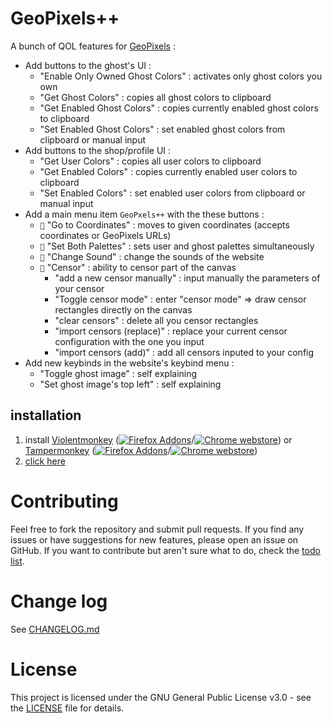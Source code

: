 # GeoPixels++
A bunch of QOL features for [GeoPixels](https://geopixels.net/) :
- Add buttons to the ghost's UI :
  - "Enable Only Owned Ghost Colors" : activates only ghost colors you own
  - "Get Ghost Colors" : copies all ghost colors to clipboard
  - "Get Enabled Ghost Colors" : copies currently enabled ghost colors to clipboard
  - "Set Enabled Ghost Colors" : set enabled ghost colors from clipboard or manual input
- Add buttons to the shop/profile UI :
  - "Get User Colors" : copies all user colors to clipboard
  - "Get Enabled Colors" : copies currently enabled user colors to clipboard
  - "Set Enabled Colors" : set enabled user colors from clipboard or manual input
- Add a main menu item `GeoPxels++` with the these buttons :
  - `🎯` "Go to Coordinates" : moves to given coordinates (accepts coordinates or GeoPixels URLs)
  - `🧪` "Set Both Palettes" : sets user and ghost palettes simultaneously
  - `🎵` "Change Sound" : change the sounds of the website
  - `🚫` "Censor" : ability to censor part of the canvas
    - "add a new censor manually" : input manually the parameters of your censor
    - "Toggle censor mode" : enter "censor mode" => draw censor rectangles directly on the canvas
    - "clear censors" : delete all you censor rectangles
    - "import censors (replace)" : replace your current censor configuration with the one you input
    - "import censors (add)" : add all censors inputed to your config
- Add new keybinds in the website's keybind menu : 
  - "Toggle ghost image" : self explaining
  - "Set ghost image's top left" : self explaining

## installation
1. install [Violentmonkey](https://violentmonkey.github.io/) ([![Firefox Addons](https://www.readmecodegen.com/api/social-icon?name=firefoxbrowser&size=16)](https://addons.mozilla.org/en-US/firefox/addon/violentmonkey/)/[![Chrome webstore](https://www.readmecodegen.com/api/social-icon?name=chromewebstore&size=16)](https://chromewebstore.google.com/detail/jinjaccalgkegednnccohejagnlnfdag)) or [Tampermonkey](https://www.tampermonkey.net/) ([![Firefox Addons](https://www.readmecodegen.com/api/social-icon?name=firefoxbrowser&size=16)](https://addons.mozilla.org/en-US/firefox/addon/tampermonkey/)/[![Chrome webstore](https://www.readmecodegen.com/api/social-icon?name=chromewebstore&size=16)](https://chromewebstore.google.com/detail/dhdgffkkebhmkfjojejmpbldmpobfkfo))
2. [click here](https://github.com/thin-kbot/geopixels-plusplus/raw/refs/heads/main/geopixels++.user.js)

# Contributing
Feel free to fork the repository and submit pull requests.
If you find any issues or have suggestions for new features, please open an issue on GitHub.
If you want to contribute but aren't sure what to do, check the [todo list](CHANGELOG.md#unreleased-todo).

# Change log
See [CHANGELOG.md](CHANGELOG.md)

# License
This project is licensed under the GNU General Public License v3.0 - see the [LICENSE](LICENSE.md) file for details.